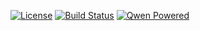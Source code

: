 [![License](https://img.shields.io/badge/license-MIT-blue.svg)](LICENSE) 
[![Build Status](https://img.shields.io/badge/status-active-success.svg)]() 
[![Qwen Powered](https://img.shields.io/badge/Qwen-powered-purple.svg)](https://github.com/qwen) 
